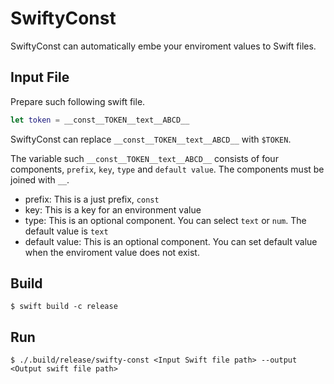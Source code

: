 # SwiftyConst

SwiftyConst can automatically embe your enviroment values to Swift files.  

## Input File
Prepare such following swift file.
```swift
let token = __const__TOKEN__text__ABCD__
```
SwiftyConst can replace `__const__TOKEN__text__ABCD__` with `$TOKEN`.  

The variable such `__const__TOKEN__text__ABCD__` consists of four components, `prefix`, `key`, `type` and `default value`.
The components must be joined with `__`.
- prefix: This is a just prefix, `const`
- key: This is a key for an environment value
- type: This is an optional component. You can select `text` or `num`.  The default value is `text`
- default value: This is an optional component. You can set default value when the enviroment value does not exist.


## Build
```
$ swift build -c release
```

## Run
```
$ ./.build/release/swifty-const <Input Swift file path> --output <Output swift file path>
```


